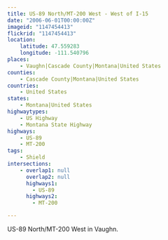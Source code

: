 ```yaml
---
title: US-89 North/MT-200 West - West of I-15
date: "2006-06-01T00:00:00Z"
imageid: "1147454413"
flickrid: "1147454413"
location:
    latitude: 47.559283
    longitude: -111.540796
places:
    - Vaughn|Cascade County|Montana|United States
counties:
    - Cascade County|Montana|United States
countries:
    - United States
states:
    - Montana|United States
highwaytypes:
    - US Highway
    - Montana State Highway
highways:
    - US-89
    - MT-200
tags:
    - Shield
intersections:
    - overlap1: null
      overlap2: null
      highways1:
        - US-89
      highways2:
        - MT-200

---
```

US-89 North/MT-200 West in Vaughn.